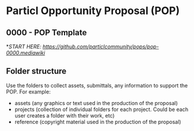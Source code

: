 # Particl Opportunity Proposal (POP)
## 0000 - POP Template
**START HERE: https://github.com/particlcommunity/pops/pop-0000.mediawiki*
## Folder structure
Use the folders to collect assets, submittals, any information to support the POP.
For example:
- assets (any graphics or text used in the production of the proposal)
- projects (collection of individual folders for each project. Could be each user creates a folder with their work, etc)
- reference (copyright material used in the production of the proposal)
